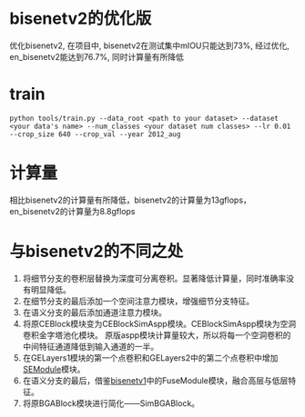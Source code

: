 # bisenetv2的优化版
优化bisenetv2, 在项目中, bisenetv2在测试集中mIOU只能达到73%, 经过优化, en_bisenetv2能达到76.7%, 同时计算量有所降低

# train
    python tools/train.py --data_root <path to your dataset> --dataset <your data's name> --num_classes <your dataset num classes> --lr 0.01 --crop_size 640 --crop_val --year 2012_aug

# 计算量
相比bisenetv2的计算量有所降低，bisenetv2的计算量为13gflops，en_bisenetv2的计算量为8.8gflops

# 与bisenetv2的不同之处
1. 将细节分支的卷积层替换为深度可分离卷积。显著降低计算量，同时准确率没有明显降低。
2. 在细节分支的最后添加一个空间注意力模块，增强细节分支特征。
3. 在语义分支的最后添加通道注意力模块。
4. 将原CEBlock模块变为CEBlockSimAspp模块。CEBlockSimAspp模块为空洞卷积金字塔池化模块。
    原版aspp模块计算量较大，所以将每一个空洞卷积的中间特征通道降低到输入通道的一半。
5. 在GELayers1模块的第一个点卷积和GELayers2中的第二个点卷积中增加[SEModule](https://arxiv.org/abs/1709.01507)模块。
6. 在语义分支的最后，借鉴[bisenetv1](https://arxiv.org/pdf/1808.00897.pdf)中的FuseModule模块，融合高层与低层特征。
7. 将原BGABlock模块进行简化——SimBGABlock。